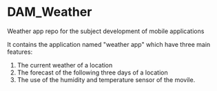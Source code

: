 # DAM_Weather
Weather app repo for the subject development of mobile applications

It contains the application named "weather app" which have three main features:
1. The current weather of a location
2. The forecast of the following three days of a location
3. The use of the humidity and temperature sensor of the movile.
